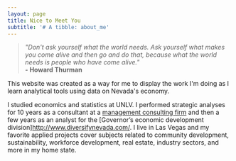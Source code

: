```yaml
---
layout: page
title: Nice to Meet You
subtitle: '# A tibble: about_me'
---
```



>_"Don't ask yourself what the world needs. Ask yourself what makes you come alive and then go and do that, because what the world needs is people who have come alive."_  
                        **- Howard Thurman**



This website was created as a way for me to display the work I'm doing as I learn analytical tools using data on Nevada's economy.

I studied economics and statistics at UNLV. I performed strategic analyses for 10 years as a consultant at a [management consulting firm](http://www.rcg1.com/) and then a few years as an analyst for the [Governor’s economic development division]http://www.diversifynevada.com/. I live in Las Vegas and my favorite applied projects cover subjects related to community development, sustainability, workforce development, real estate, industry sectors, and more in my home state.


